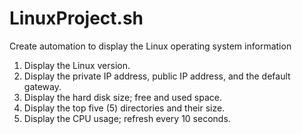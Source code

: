 # LinuxProject.sh
Create automation to display the Linux operating system information

1. Display the Linux version.
2. Display the private IP address, public IP address, and the default gateway.
3. Display the hard disk size; free and used space.
4. Display the top five (5) directories and their size.
5. Display the CPU usage; refresh every 10 seconds.
